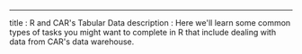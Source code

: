 ---
title       : R and CAR's Tabular Data
description : Here we'll learn some common types of tasks you might want to complete in R that include dealing with data from CAR's data warehouse.

